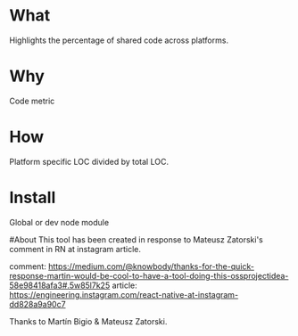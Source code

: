 # What
Highlights the percentage of shared code across platforms.

# Why
Code metric

# How
Platform specific LOC divided by total LOC.

# Install
Global or dev node module

#About
This tool has been created in response to Mateusz Zatorski's comment
in RN at instagram article.

comment: https://medium.com/@knowbody/thanks-for-the-quick-response-martin-would-be-cool-to-have-a-tool-doing-this-ossprojectidea-58e98418afa3#.5w85l7k25
article: https://engineering.instagram.com/react-native-at-instagram-dd828a9a90c7

Thanks to Martín Bigio & Mateusz Zatorski.